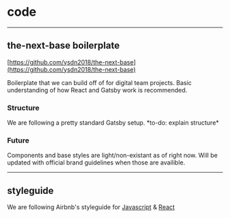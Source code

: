 # code

---

## the-next-base boilerplate

[https://github.com/ysdn2018/the-next-base](https://github.com/ysdn2018/the-next-base)

Boilerplate that we can build off of for digital team projects. Basic understanding of how React and Gatsby work is recommended.

### Structure

We are following a pretty standard Gatsby setup. \*to-do: explain structure\*

### Future

Components and base styles are light/non-existant as of right now. Will be updated with official brand guidelines when those are availible. 

---

## styleguide

We are following Airbnb's styleguide for [Javascript](https://github.com/airbnb/javascript) & [React](https://github.com/airbnb/javascript/tree/master/react)

